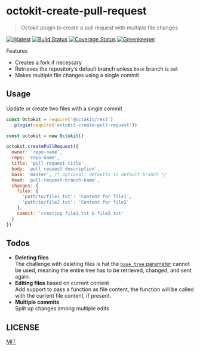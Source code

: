 # octokit-create-pull-request

> Octokit plugin to create a pull request with multiple file changes

[![@latest](https://img.shields.io/npm/v/octokit-create-pull-request.svg)](https://www.npmjs.com/package/octokit-create-pull-request)
[![Build Status](https://travis-ci.com/gr2m/octokit-create-pull-request.svg?branch=master)](https://travis-ci.com/gr2m/octokit-create-pull-request)
[![Coverage Status](https://coveralls.io/repos/github/gr2m/octokit-create-pull-request/badge.svg)](https://coveralls.io/github/gr2m/octokit-create-pull-request)
[![Greenkeeper](https://badges.greenkeeper.io/gr2m/octokit-create-pull-request.svg)](https://greenkeeper.io/)

Features

- Creates a fork if necessary
- Retrieves the repository’s default branch unless `base` branch is set
- Makes multiple file changes using a single commit

## Usage

Update or create two files with a single commit

```js
const Octokit = require('@octokit/rest')
  .plugin(require('octokit-create-pull-request'))

const octokit = new Octokit()

octokit.createPullRequest({
  owner: 'repo-name',
  repo: 'repo-name',
  title: 'pull request title',
  body: 'pull request description',
  base: 'master', /* optional: defaults to default branch */
  head: 'pull-request-branch-name',
  changes: {
    files: {
      'path/to/file1.txt': 'Content for file1',
      'path/to/file2.txt': 'Content for file2'
    },
    commit: 'creating file1.txt & file2.txt'
  }
})
```

## Todos

- **Deleting files**  
  The challenge with deleting files is hat the [`base_tree` parameter](https://developer.github.com/v3/git/trees/#create-a-tree) cannot be used, meaning the entire tree has to be retrieved, changed, and sent again.
- **Editing files** based on current content  
  Add support to pass a function as file content, the function will be called with the current file content, if present.
- **Multiple commits**  
  Split up changes among multiple edits

## LICENSE

[MIT](LICENSE)
